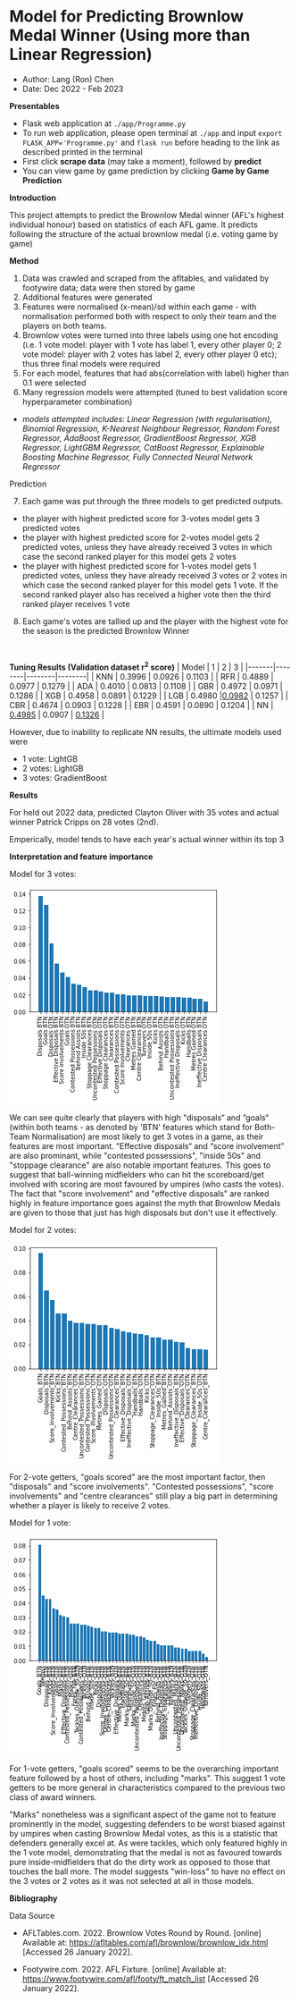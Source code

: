 # Model for Predicting Brownlow Medal Winner (Using more than Linear Regression)
- Author: Lang (Ron) Chen
- Date: Dec 2022 - Feb 2023


**Presentables**
- Flask web application at `./app/Programme.py`
- To run web application, please open terminal at `./app` and input `export FLASK_APP='Programme.py'` and `flask run` before heading to the link as described printed in the terminal
- First click **scrape data** (may take a moment), followed by **predict**
- You can view game by game prediction by clicking **Game by Game Prediction**

**Introduction**

This project attempts to predict the Brownlow Medal winner (AFL's highest individual honour) based on statistics of each AFL game.
It predicts following the structure of the actual brownlow medal (i.e. voting game by game)

**Method**
1. Data was crawled and scraped from the afltables, and validated by footywire data; data were then stored by game
2. Additional features were generated
3. Features were normalised (x-mean)/sd within each game - with normalisation performed both with respect to only their team and the players on both teams.
4. Brownlow votes were turned into three labels using one hot encoding (i.e. 1 vote model: player with 1 vote has label 1, every other player 0; 2 vote model: player with 2 votes has label 2, every other player 0 etc); thus three final models were required
5. For each model, features that had abs(correlation with label) higher than 0.1 were selected
6. Many regression models were attempted (tuned to best validation score hyperparameter combination)

-  *models attempted includes: Linear Regression (with regularisation), Binomial Regression, K-Nearest Neighbour Regressor, Random Forest Regressor, AdaBoost Regressor, GradientBoost Regressor, XGB Regressor, LightGBM Regressor, CatBoost Regressor, Explainable Boosting Machine Regressor, Fully Connected Neural Network Regressor* 

Prediction

7. Each game was put through the three models to get predicted outputs. 
- the player with highest predicted score for 3-votes model gets 3 predicted votes
- the player with highest predicted score for 2-votes model gets 2 predicted votes, unless they have already received 3 votes in which case the second ranked player for this model gets 2 votes
- the player with highest predicted score for 1-votes model gets 1 predicted votes, unless they have already received 3 votes or 2 votes in which case the second ranked player for this model gets 1 vote. If the second ranked player also has received a higher vote then the third ranked player receives 1 vote
8. Each game's votes are tallied up and the player with the highest vote for the season is the predicted Brownlow Winner
<br>

**Tuning Results (Validation dataset r<sup>2</sup> score)**
| Model | 1      | 2      | 3      |
|-------|--------|--------|--------|
| KNN   | 0.3996 | 0.0926 | 0.1103 |
| RFR   | 0.4889 | 0.0977 | 0.1279 |
| ADA   | 0.4010 | 0.0813 | 0.1108 |
| GBR   | 0.4972 | 0.0971 | 0.1286 |
| XGB   | 0.4958 | 0.0891 | 0.1229 |
| LGB   | 0.4980 |<ins>0.0982</ins> | 0.1257 |
| CBR   | 0.4674 | 0.0903 | 0.1228 |
| EBR   | 0.4591 | 0.0890 | 0.1204 |
| NN    | <ins>0.4985</ins> | 0.0907 | <ins>0.1326</ins> |

However, due to inability to replicate NN results, the ultimate models used were
- 1 vote: LightGB
- 2 votes: LightGB
- 3 votes: GradientBoost

**Results**

For held out 2022 data, predicted Clayton Oliver with 35 votes and actual winner Patrick Cripps on 28 votes (2nd). 

Emperically, model tends to have each year's actual winner within its top 3


**Interpretation and feature importance**

Model for 3 votes:

![Local Image](plots/3votes_importance.png)

We can see quite clearly that players with high "disposals“ and ”goals“ (within both teams - as denoted by 'BTN' features which stand for Both-Team Normalisation) are most likely to get 3 votes in a game, as their features are most important. ”Effective disposals“ and “score involvement” are also prominant, while "contested possessions", "inside 50s" and "stoppage clearance" are also notable important features. This goes to suggest that ball-winning midfielders who can hit the scoreboard/get involved with scoring are most favoured by umpires (who casts the votes). The fact that "score involvement" and "effective disposals" are ranked highly in feature importance goes against the myth that Brownlow Medals are given to those that just has high disposals but don't use it effectively.

Model for 2 votes:

![Local Image](plots/2votes_importance.png)

For 2-vote getters, "goals scored" are the most important factor, then "disposals" and "score involvements". "Contested possessions", "score involvements" and "centre clearances" still play a big part in determining whether a player is likely to receive 2 votes.

Model for 1 vote:

![Local Image](plots/1vote_importance.png)

For 1-vote getters, "goals scored" seems to be the overarching important feature followed by a host of others, including "marks". This suggest 1 vote getters to be more general in characteristics compared to the previous two class of award winners.

"Marks" nonetheless was a significant aspect of the game not to feature prominently in the model, suggesting defenders to be worst biased against by umpires when casting Brownlow Medal votes, as this is a statistic that defenders generally excel at. As were tackles, which only featured highly in the 1 vote model, demonstrating that the medal is not as favoured towards pure inside-midfielders that do the dirty work as opposed to those that touches the ball more. The model suggests "win-loss" to have no effect on the 3 votes or 2 votes as it was not selected at all in those models.



**Bibliography**

Data Source

- AFLTables.com. 2022. Brownlow Votes Round by Round. [online] Available at: <https://afltables.com/afl/brownlow/brownlow_idx.html> [Accessed 26 January 2022].

- Footywire.com. 2022. AFL Fixture. [online] Available at: <https://www.footywire.com/afl/footy/ft_match_list> [Accessed 26 January 2022].
